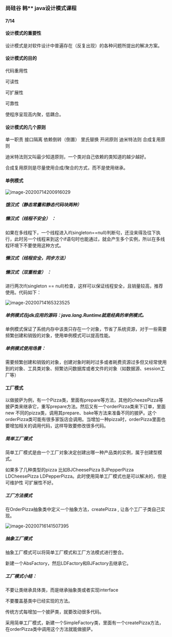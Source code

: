 ### 尚硅谷 韩** java设计模式课程

#### 7/14

#### 设计模式的重要性

设计模式是对软件设计中普遍存在（反复出现）的各种问题所提出的解决方案。

#### 设计模式的目的

代码重用性

可读性

可扩展性

可靠性

使程序呈现高内聚，低耦合。

#### 设计模式的几个原则

单一职责   接口隔离  依赖倒转（倒置）  里氏替换  开闭原则  迪米特法则  合成复用原则

迪米特法则又叫最少知道原则，一个类对自己依赖的类知道的越少越好。

合成复用原则是尽量使用合成/聚合的方式，而不是使用继承。

#### 单例模式

![image-20200714200916029](C:\Users\zhuowei\AppData\Roaming\Typora\typora-user-images\image-20200714200916029.png)

##### 饿汉式（静态常量和静态代码块两种）

##### 懒汉式（线程不安全）  ：

​       如果在多线程下，一个线程进入if(singleton==null)判断句，还没来得及往下执行，此时另一个线程来到这个if语句时也能通过，就会产生多个实例，所以在多线程环境下不要使用这种方式。

##### 懒汉式（线程安全，同步方法）

##### 懒汉式（双重检查）  ：

进行两次if(singleton == null)检查，这样可以保证线程安全，且销量较高，推荐使用。代码如下：

![image-20200714165323525](C:\Users\zhuowei\AppData\Roaming\Typora\typora-user-images\image-20200714165323525.png)



##### 单例模式在jdk应用的源码：java.lang.Runtime就是经典的单例模式。

单例模式保证了系统内存中该类只存在一个对象，节省了系统资源，对于一些需要频繁创建和销毁的对象，使用单例模式可以提高性能。

##### 单例模式使用场景：

需要频繁创建和销毁的对象，创建对象时耗时过多或者耗费资源过多但又经常使用到的对象、工具类对象、频繁访问数据库或者文件的对象（如数据源、session工厂等）



#### 工厂模式

以做披萨为例，有一个Pizza类，里面有prepare等方法，其他的cheezePizza等披萨类来继承它，重写prepare方法。然后又有一个orderPizza类来下订单，里面new 不同的pizza类，调用其prepare、bake等方法来准备不同的披萨。这个orderPizza类可能有很多家饭店会调用。当增加一种pizza时，orderPizza里面也要增加相关的调用代码，这样导致要修改很多代码。

##### 简单工厂模式

简单工厂模式是由一个工厂对象决定创建出哪一种产品类的实例，属于创建型模式。



如果多了几种类型的pizza  比如BJCheesePizza BJPepperPizza LDCheesePizza  LDPepperPizza。此时使用简单工厂模式也是可以解决的，但是可维护性 可扩展性不好。

##### 工厂方法模式

在OrderPizza抽象类中定义一个抽象方法，createPizza , 让各个工厂子类自己实现。

![image-20200716141507395](C:\Users\zhuowei\AppData\Roaming\Typora\typora-user-images\image-20200716141507395.png)

##### 抽象工厂模式

抽象工厂模式可以将简单工厂模式和工厂方法模式进行整合。

新建一个AbsFactory，然后LDFactory和BJFactory去继承它。

##### 工厂模式小结：

不要让类继承具体类，而是继承抽象类或者实现interface

不要覆盖基类中已经实现的方法。



传统方式每增加一个披萨类，就要改动很多代码。

采用简单工厂模式，新建一个SimpleFactory类，里面有一个createPizza方法，在orderPizza类中调用这个方法就能做披萨。































